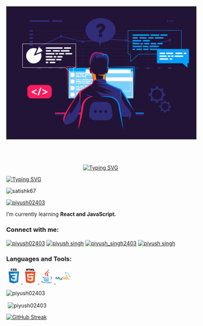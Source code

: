 ﻿

# <div> <img align="center" alt="Coding" width="800" border="2px solid white" src="./Asset/animation.jpg"> </div>
<br>
&nbsp;
<p align="center"><a href="https://git.io/typing-svg"><img src="https://readme-typing-svg.demolab.com?font=Sour+Gummy&size=30&pause=1000&color=F79418&width=435&lines=Hey%2C+I+am+Satish+from+India" alt="Typing SVG" /></a></p>
 
 <a align="center" href="https://git.io/typing-svg"><img src="https://readme-typing-svg.demolab.com?font=Sour+Gummy&pause=1000&color=1EF7B4&center=true&vCenter=true&width=435&lines=+++FrontEnd+Web+Developer+;++C%2B%2B+Pragrammer+;Website+and+Webpages+Designer" alt="Typing SVG" /></a>

<p align="left"> <img src="https://komarev.com/ghpvc/?username=satishk67&label=Profile%20views&color=0e75b6&style=flat" alt="satishk67" /> </p>

<p align="left"> <a href="https://twitter.com/piyush02403" target="blank"><img src="https://img.shields.io/twitter/follow/piyush02403?logo=twitter&style=for-the-badge" alt="piyush02403" /></a> </p>

 I’m currently learning **React and JavaScript.**

<h3 align="left">Connect with me:</h3>
<p align="left">
<a href="https://x.com/Satishsinha_k98" target="blank"><img align="center" src="https://cdn.prod.website-files.com/5d66bdc65e51a0d114d15891/64cebdd90aef8ef8c749e848_X-EverythingApp-Logo-Twitter.jpg" alt="piyush02403" height="35" width="35" /></a>
<a href="https://www.linkedin.com/in/satish-kumar-37086528b/" target="blank"><img align="center" src="https://raw.githubusercontent.com/rahuldkjain/github-profile-readme-generator/master/src/images/icons/Social/linked-in-alt.svg" alt="piyush singh" height="30" width="40" /></a>
<a href="https://www.instagram.com/satish_sinha98k/?hl=en" target="blank"><img align="center" src="https://raw.githubusercontent.com/rahuldkjain/github-profile-readme-generator/master/src/images/icons/Social/instagram.svg" alt="piyush_singh2403" height="30" width="40" /></a>
<a href="https://leetcode.com/Satishk98/" target="blank"><img align="center" src="https://upload.wikimedia.org/wikipedia/commons/8/8e/LeetCode_Logo_1.png" alt="piyush singh" height="35" width="35" /></a>
</p>

<h3 align="left">Languages and Tools:</h3>
<p align="left"> <a href="https://www.w3schools.com/css/" target="_blank" rel="noreferrer"> <img src="https://raw.githubusercontent.com/devicons/devicon/master/icons/css3/css3-original-wordmark.svg" alt="css3" width="40" height="40"/> </a> <a href="https://www.w3.org/html/" target="_blank" rel="noreferrer"> <img src="https://raw.githubusercontent.com/devicons/devicon/master/icons/html5/html5-original-wordmark.svg" alt="html5" width="40" height="40"/> </a> <a href="https://www.java.com" target="_blank" rel="noreferrer"> <img src="https://raw.githubusercontent.com/devicons/devicon/master/icons/java/java-original.svg" alt="java" width="40" height="40"/> </a> <a href="https://www.mysql.com/" target="_blank" rel="noreferrer"> <img src="https://raw.githubusercontent.com/devicons/devicon/master/icons/mysql/mysql-original-wordmark.svg" alt="mysql" width="40" height="40"/> </a> </p>

<p><img align="left" src="https://github-readme-stats.vercel.app/api/top-langs?username=piyush02403&show_icons=true&locale=en&layout=compact" alt="piyush02403" /></p>
<br>
<p>&nbsp;<img align="center" src="https://github-readme-stats.vercel.app/api?username=piyush02403&show_icons=true&locale=en" alt="piyush02403" /></p>

<a href="https://git.io/streak-stats"><img src="https://streak-stats.demolab.com?user=satishk67&hide_border=true&border_radius=5.1" alt="GitHub Streak" /></a>
